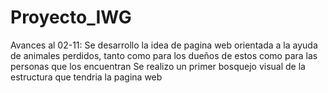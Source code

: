 # Proyecto_IWG
Avances al 02-11: Se desarrollo la idea de pagina web orientada a la ayuda de animales perdidos, tanto como para los dueños de estos como para las personas que los encuentran 
                  Se realizo un primer bosquejo visual de la estructura que tendria la pagina web

